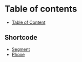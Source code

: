# Table of contents

* [Table of Content](README.md)

## Shortcode

* [Segment](shortcode/segment.md)
* [Phone](shortcode/phone.md)

